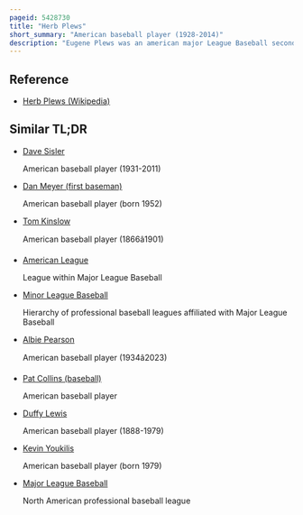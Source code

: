 ```yaml
---
pageid: 5428730
title: "Herb Plews"
short_summary: "American baseball player (1928-2014)"
description: "Eugene Plews was an american major League Baseball second Baseman. He played four Years of major League Baseball with the Washington Senators from 1956 to 1959 and in 1959 with the Boston red Sox. In the minor Leagues he played for Kansas City, Binghamton, Norfolk, and Denver before reaching the Majors in 1956, and Toronto, Birmingham, Hawaii, Tacoma, and Arkansas after his major League Career ended. During his playing Career he served in the Military during the korean War from 1951 to 1952. Plews batted left-handed and threw right-handed he was 5ft 11inches Tall and 160 Pounds."
---
```


## Reference

- [Herb Plews (Wikipedia)](https://en.wikipedia.org/?curid=5428730)

## Similar TL;DR

- [Dave Sisler](/tldr/en/dave-sisler)

  American baseball player (1931-2011)

- [Dan Meyer (first baseman)](/tldr/en/dan-meyer-first-baseman)

  American baseball player (born 1952)

- [Tom Kinslow](/tldr/en/tom-kinslow)

  American baseball player (1866â1901)

- [American League](/tldr/en/american-league)

  League within Major League Baseball

- [Minor League Baseball](/tldr/en/minor-league-baseball)

  Hierarchy of professional baseball leagues affiliated with Major League Baseball

- [Albie Pearson](/tldr/en/albie-pearson)

  American baseball player (1934â2023)

- [Pat Collins (baseball)](/tldr/en/pat-collins-baseball)

  American baseball player

- [Duffy Lewis](/tldr/en/duffy-lewis)

  American baseball player (1888-1979)

- [Kevin Youkilis](/tldr/en/kevin-youkilis)

  American baseball player (born 1979)

- [Major League Baseball](/tldr/en/major-league-baseball)

  North American professional baseball league
